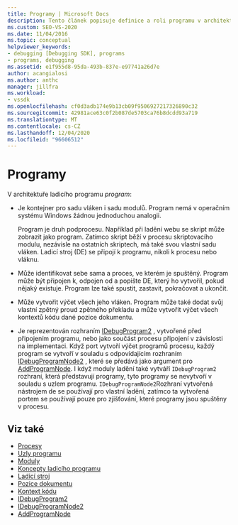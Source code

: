 ```yaml
---
title: Programy | Microsoft Docs
description: Tento článek popisuje definice a roli programu v architektuře ladicího programu v aplikaci Visual Studio.
ms.custom: SEO-VS-2020
ms.date: 11/04/2016
ms.topic: conceptual
helpviewer_keywords:
- debugging [Debugging SDK], programs
- programs, debugging
ms.assetid: e1f955d8-95da-493b-837e-e97741a26d7e
author: acangialosi
ms.author: anthc
manager: jillfra
ms.workload:
- vssdk
ms.openlocfilehash: cf0d3adb174e9b13cb09f9506927217326890c32
ms.sourcegitcommit: 42981ace63c0f2b087de5703ca76b8dcdd93a719
ms.translationtype: MT
ms.contentlocale: cs-CZ
ms.lasthandoff: 12/04/2020
ms.locfileid: "96606512"
---
```

# <a name="programs"></a>Programy
V architektuře ladicího programu *program*:

- Je kontejner pro sadu vláken i sadu modulů. Program nemá v operačním systému Windows žádnou jednoduchou analogii.

     Program je druh podprocesu. Například při ladění webu se skript může zobrazit jako program. Zatímco skript běží v procesu skriptovacího modulu, nezávisle na ostatních skriptech, má také svou vlastní sadu vláken. Ladicí stroj (DE) se připojí k programu, nikoli k procesu nebo vláknu.

- Může identifikovat sebe sama a proces, ve kterém je spuštěný. Program může být připojen k, odpojen od a popište DE, který ho vytvořil, pokud nějaký existuje. Program lze také spustit, zastavit, pokračovat a ukončit.

- Může vytvořit výčet všech jeho vláken. Program může také dodat svůj vlastní zpětný proud zpětného překladu a může vytvořit výčet všech kontextů kódu dané pozice dokumentu.

- Je reprezentován rozhraním [IDebugProgram2](../../extensibility/debugger/reference/idebugprogram2.md) , vytvořené před připojením programu, nebo jako součást procesu připojení v závislosti na implementaci. Když port vytvoří výčet programů procesu, každý program se vytvoří v souladu s odpovídajícím rozhraním [IDebugProgramNode2](../../extensibility/debugger/reference/idebugprogramnode2.md) , které se předává jako argument pro [AddProgramNode](../../extensibility/debugger/reference/idebugportnotify2-addprogramnode.md). I když moduly ladění také vytváří `IDebugProgram2` rozhraní, která představují programy, tyto programy se nevytvoří v souladu s uzlem programu. `IDebugProgramNode2`Rozhraní vytvořená nástrojem de se používají pro vlastní ladění, zatímco ta vytvořená portem se používají pouze pro zjišťování, které programy jsou spuštěny v procesu.

## <a name="see-also"></a>Viz také
- [Procesy](../../extensibility/debugger/processes.md)
- [Uzly programu](../../extensibility/debugger/program-nodes.md)
- [Moduly](../../extensibility/debugger/modules.md)
- [Koncepty ladicího programu](../../extensibility/debugger/debugger-concepts.md)
- [Ladicí stroj](../../extensibility/debugger/debug-engine.md)
- [Pozice dokumentu](../../extensibility/debugger/document-position.md)
- [Kontext kódu](../../extensibility/debugger/code-context.md)
- [IDebugProgram2](../../extensibility/debugger/reference/idebugprogram2.md)
- [IDebugProgramNode2](../../extensibility/debugger/reference/idebugprogramnode2.md)
- [AddProgramNode](../../extensibility/debugger/reference/idebugportnotify2-addprogramnode.md)
